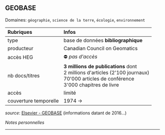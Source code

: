 ## GEOBASE
Domaines: `géographie`, `science de la terre`, `écologie`, `environnement`

| Rubriques | Infos |
| :-------- | :---- |
| type | base de données **bibliographique** |
| producteur | Canadian Council on Geomatics |
| accès HEG | ⛔️ *pas d'accès* |
| nb docs/titres | **3 millions de publications** dont <br/>2 millions d'articles (2'100 journaux) <br/> 70'000 articles de conférence <br/> 3'000 chapitres de livre |
| accès | limité |
| couverture temporelle | 1974 -> |

*source*: [Elsevier - GEOBASE](https://www.elsevier.com/solutions/engineering-village/content/geobase) (informations datant de 2016...)

*Notes personnelles*

---
